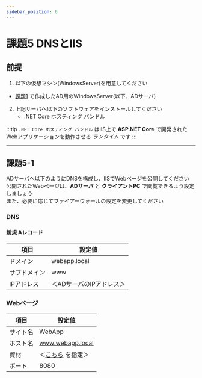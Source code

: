 ```yaml
---
sidebar_position: 6
---
```


# 課題5 DNSとIIS

## 前提
1. 以下の仮想マシン(WindowsServer)を用意してください
 - [課題1](../page1) で作成したAD用のWindowsServer(以下、ADサーバ)

2. ​上記サーバへ以下のソフトウェアをインストールしてください
   - .NET Core ホスティング バンドル

:::tip
`.NET Core ホスティング バンドル` はIIS上で **ASP.NET Core** で開発されたWebアプリケーションを動作させる *ランタイム* です
:::

-----

## 課題5-1
ADサーバへ以下のようにDNSを構成し、IISでWebページを公開してください 
公開されたWebページは、**ADサーバ** と **クライアントPC** で閲覧できるよう設定しましょう   
​
また、必要に応じてファイアーウォールの設定を変更してください

### DNS

#### 新規 Aレコード

| 項目     | 設定値            |
| ------ | -------------- |
| ドメイン   | webapp.local   |
| サブドメイン | www            |
| IPアドレス | ＜ADサーバのIPアドレス＞ |


### Webページ

| 項目   | 設定値              |
| ---- | ---------------- |
| サイト名 | WebApp           |
| ホスト名 | www.webapp.local |
| 資材   | ＜[こちら](../file/WebSampleProject.zip) を指定＞        |
| ポート  | 8080             |